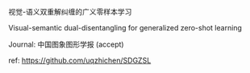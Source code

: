 视觉-语义双重解纠缠的广义零样本学习

Visual-semantic dual-disentangling for generalized zero-shot learning

Journal: 中国图象图形学报 (accept)

ref: https://github.com/uqzhichen/SDGZSL
